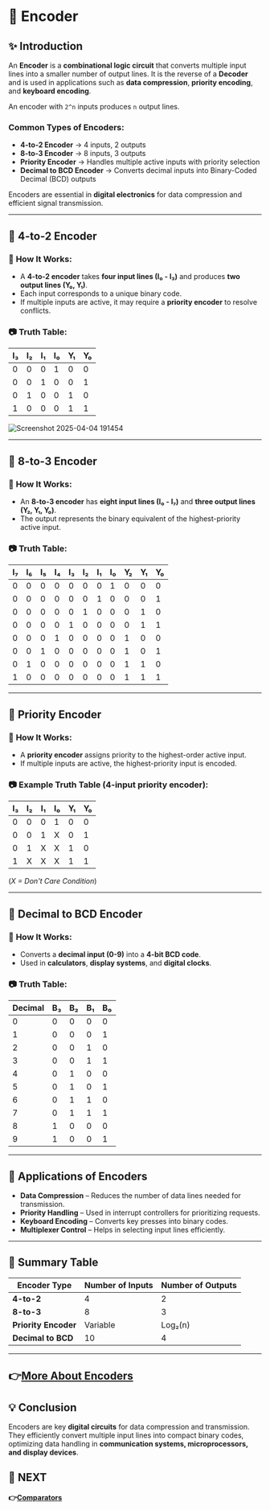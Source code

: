 # 📘 **Encoder**

## ✨ **Introduction**
An **Encoder** is a **combinational logic circuit** that converts multiple input lines into a smaller number of output lines. It is the reverse of a **Decoder** and is used in applications such as **data compression**, **priority encoding**, and **keyboard encoding**.

An encoder with `2^n` inputs produces `n` output lines.

### **Common Types of Encoders**:
- **4-to-2 Encoder** → 4 inputs, 2 outputs
- **8-to-3 Encoder** → 8 inputs, 3 outputs
- **Priority Encoder** → Handles multiple active inputs with priority selection
- **Decimal to BCD Encoder** → Converts decimal inputs into Binary-Coded Decimal (BCD) outputs

Encoders are essential in **digital electronics** for data compression and efficient signal transmission.

---

## 📌 **4-to-2 Encoder**

### 🔹 **How It Works:**
- A **4-to-2 encoder** takes **four input lines (I₀ - I₃)** and produces **two output lines (Y₀, Y₁)**.
- Each input corresponds to a unique binary code.
- If multiple inputs are active, it may require a **priority encoder** to resolve conflicts.

### 📷 **Truth Table**:

| I₃ | I₂ | I₁ | I₀ | Y₁ | Y₀ |
|----|----|----|----|----|----|
| 0  | 0  | 0  | 1  | 0  | 0  |
| 0  | 0  | 1  | 0  | 0  | 1  |
| 0  | 1  | 0  | 0  | 1  | 0  |
| 1  | 0  | 0  | 0  | 1  | 1  |

![Screenshot 2025-04-04 191454](https://github.com/user-attachments/assets/e6a85ce5-28c7-425b-a7e3-d50842dd0977)

---

## 📌 **8-to-3 Encoder**

### 🔹 **How It Works:**
- An **8-to-3 encoder** has **eight input lines (I₀ - I₇)** and **three output lines (Y₂, Y₁, Y₀)**.
- The output represents the binary equivalent of the highest-priority active input.

### 📷 **Truth Table**:

| I₇ | I₆ | I₅ | I₄ | I₃ | I₂ | I₁ | I₀ | Y₂ | Y₁ | Y₀ |
|----|----|----|----|----|----|----|----|----|----|----|
| 0  | 0  | 0  | 0  | 0  | 0  | 0  | 1  | 0  | 0  | 0  |
| 0  | 0  | 0  | 0  | 0  | 0  | 1  | 0  | 0  | 0  | 1  |
| 0  | 0  | 0  | 0  | 0  | 1  | 0  | 0  | 0  | 1  | 0  |
| 0  | 0  | 0  | 0  | 1  | 0  | 0  | 0  | 0  | 1  | 1  |
| 0  | 0  | 0  | 1  | 0  | 0  | 0  | 0  | 1  | 0  | 0  |
| 0  | 0  | 1  | 0  | 0  | 0  | 0  | 0  | 1  | 0  | 1  |
| 0  | 1  | 0  | 0  | 0  | 0  | 0  | 0  | 1  | 1  | 0  |
| 1  | 0  | 0  | 0  | 0  | 0  | 0  | 0  | 1  | 1  | 1  |

---

## 📌 **Priority Encoder**

### 🔹 **How It Works:**
- A **priority encoder** assigns priority to the highest-order active input.
- If multiple inputs are active, the highest-priority input is encoded.

### 📷 **Example Truth Table (4-input priority encoder)**:

| I₃ | I₂ | I₁ | I₀ | Y₁ | Y₀ |
|----|----|----|----|----|----|
| 0  | 0  | 0  | 1  | 0  | 0  |
| 0  | 0  | 1  | X  | 0  | 1  |
| 0  | 1  | X  | X  | 1  | 0  |
| 1  | X  | X  | X  | 1  | 1  |

(*X = Don't Care Condition*)

---

## 📌 **Decimal to BCD Encoder**

### 🔹 **How It Works:**
- Converts a **decimal input (0-9)** into a **4-bit BCD code**.
- Used in **calculators**, **display systems**, and **digital clocks**.

### 📷 **Truth Table**:

| Decimal | B₃ | B₂ | B₁ | B₀ |
|---------|----|----|----|----|
| 0       | 0  | 0  | 0  | 0  |
| 1       | 0  | 0  | 0  | 1  |
| 2       | 0  | 0  | 1  | 0  |
| 3       | 0  | 0  | 1  | 1  |
| 4       | 0  | 1  | 0  | 0  |
| 5       | 0  | 1  | 0  | 1  |
| 6       | 0  | 1  | 1  | 0  |
| 7       | 0  | 1  | 1  | 1  |
| 8       | 1  | 0  | 0  | 0  |
| 9       | 1  | 0  | 0  | 1  |

---

## 📌 **Applications of Encoders**
- **Data Compression** – Reduces the number of data lines needed for transmission.
- **Priority Handling** – Used in interrupt controllers for prioritizing requests.
- **Keyboard Encoding** – Converts key presses into binary codes.
- **Multiplexer Control** – Helps in selecting input lines efficiently.

---

## 📌 **Summary Table**

| Encoder Type           | Number of Inputs | Number of Outputs |
|-----------------------|----------------|-----------------|
| **4-to-2**           | 4              | 2               |
| **8-to-3**           | 8              | 3               |
| **Priority Encoder**  | Variable       | Log₂(n)         |
| **Decimal to BCD**    | 10             | 4               |

---
**👉[More About Encoders ](https://www.electronics-tutorials.ws/combination/comb_4.html)**
---

## 💡 **Conclusion**
Encoders are key **digital circuits** for data compression and transmission. They efficiently convert multiple input lines into compact binary codes, optimizing data handling in **communication systems, microprocessors, and display devices**.
## 🔹 NEXT  
**👉[Comparators](../Comparator)**
